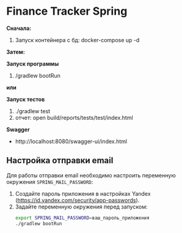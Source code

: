 # Finance Tracker Spring

**Сначала:**
1. Запуск контейнера с бд: docker-compose up -d

**Затем:**

**Запуск программы**
1. /gradlew bootRun

**или**

**Запуск тестов**
1. ./gradlew test
2. отчет: open build/reports/tests/test/index.html

**Swagger**
- http://localhost:8080/swagger-ui/index.html


## Настройка отправки email

Для работы отправки email необходимо настроить переменную окружения `SPRING_MAIL_PASSWORD`:

1. Создайте пароль приложения в настройках Yandex (https://id.yandex.com/security/app-passwords).
2. Задайте переменную окружения перед запуском:
   ```bash
   export SPRING_MAIL_PASSWORD=ваш_пароль_приложения
   ./gradlew bootRun